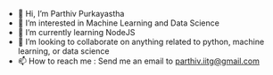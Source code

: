 - 👋 Hi, I’m Parthiv Purkayastha
- 👀 I’m interested in Machine Learning and Data Science
- 🌱 I’m currently learning NodeJS
- 💞️ I’m looking to collaborate on anything related to python, machine learning, or data science
- 📫 How to reach me : Send me an email to parthiv.iitg@gmail.com

<!---
pparthiv/pparthiv is a ✨ special ✨ repository because its `README.md` (this file) appears on your GitHub profile.
You can click the Preview link to take a look at your changes.
--->
